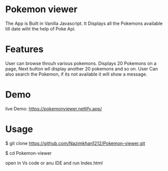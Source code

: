  #  Pokemon viewer
 

 The App is Built  in Vanilla Javascript. It Displays all the Pokemons available till date wiht the help of Poke Api.

# Features

 User can browse throuh various pokemons. 
 Displays 20 Pokemons on a page, Next button wll display another 20 pokemons and so on.
 User Can also search the Pokemon, if its not available it will show a message.
 
 # Demo
 
 live Demo: 
 https://pokemonviewer.netlify.app/
 
 # Usage
 
 $ git clone https://github.com/Nazimkhan1212/Pokemon-viewer.git
 
 $ cd Pokemon-viewer
 
 open in Vs code or anu IDE and run Index.html





